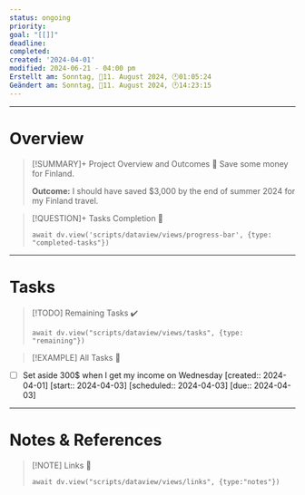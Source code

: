 ```yaml
---
status: ongoing
priority: 
goal: "[[]]"
deadline: 
completed: 
created: '2024-04-01'
modified: 2024-06-21 - 04:00 pm
Erstellt am: Sonntag, 📅11. August 2024, 🕐01:05:24
Geändert am: Sonntag, 📅11. August 2024, 🕐14:23:15
---
```

---

# Overview

> [!SUMMARY]+ Project Overview and Outcomes 🙋
> Save some money for Finland.
> 
> **Outcome:** I should have saved $3,000 by the end of summer 2024 for my Finland travel.

> [!QUESTION]+ Tasks Completion 🚧
> 
> ```dataviewjs
> await dv.view('scripts/dataview/views/progress-bar', {type: "completed-tasks"})
> ```

---

# Tasks

> [!TODO] Remaining Tasks ✔️
> 
> ```dataviewjs
> await dv.view("scripts/dataview/views/tasks", {type: "remaining"})
> ```

> [!EXAMPLE] All Tasks 📝 <js-todo-callout></js-todo-callout>

- [ ] Set aside 300$ when I get my income on Wednesday [created:: 2024-04-01] [start:: 2024-04-03] [scheduled:: 2024-04-03] [due:: 2024-04-03]

---

# Notes & References

> [!NOTE] Links 🔗
> 
> ```dataviewjs
> await dv.view("scripts/dataview/views/links", {type:"notes"})
> ```
